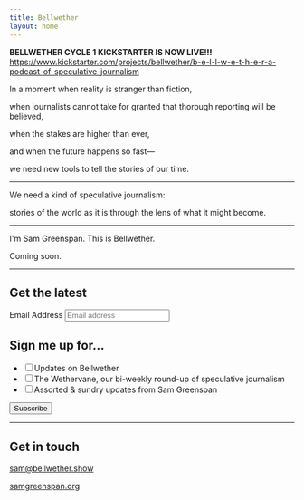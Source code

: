 ```yaml
---
title: Bellwether
layout: home
---
```


__BELLWETHER CYCLE 1 KICKSTARTER IS NOW LIVE!!!__
https://www.kickstarter.com/projects/bellwether/b-e-l-l-w-e-t-h-e-r-a-podcast-of-speculative-journalism



In a moment when reality is stranger than fiction,

when journalists cannot take for granted that thorough reporting will be believed,

when the stakes are higher than ever,

and when the future happens so fast—

we need new tools to tell the stories of our time.

---

We need a kind of speculative journalism:

stories of the world as it is
through the lens of what it might become.

---

I'm Sam Greenspan. This is Bellwether.

Coming soon.

---

## Get the latest

<!-- Begin Mailchimp Signup Form -->
<div id="mc_embed_signup">
<form action="https://show.us20.list-manage.com/subscribe/post?u=d607dad85a6c911cbd39e1521&id=3e029516fb" method="post" id="mc-embedded-subscribe-form" name="mc-embedded-subscribe-form" class="validate" target="_blank" novalidate>
<div id="mc_embed_signup_scroll">
<div class="mc-field-group">
<label for="mce-EMAIL" class="mc-email-label">Email Address</label>
<input type="email" placeholder="Email address" value="" name="EMAIL" class="required email" id="mce-EMAIL">
</div>
<div class="mc-field-group input-group">
<h2>Sign me up for…</h2>
<ul><li><input type="checkbox" value="1" name="group\[1149\]\[1\]" id="mce-group\[1149\]-1149-0"><label for="mce-group\[1149\]-1149-0">Updates on Bellwether</label></li>
<li><input type="checkbox" value="2" name="group\[1149\]\[2\]" id="mce-group\[1149\]-1149-1"><label for="mce-group\[1149\]-1149-1">The Wethervane, our bi-weekly round-up of speculative journalism</label></li>
<li><input type="checkbox" value="4" name="group\[1149\]\[4\]" id="mce-group\[1149\]-1149-2"><label for="mce-group\[1149\]-1149-2">Assorted & sundry updates from Sam Greenspan</label></li>
</ul>
</div>
<div id="mce-responses" class="clear">
<div class="response" id="mce-error-response" style="display:none"></div>
<div class="response" id="mce-success-response" style="display:none"></div>
</div>    <!-- real people should not fill this in and expect good things - do not remove this or risk form bot signups-->
<div style="position: absolute; left: -5000px;" aria-hidden="true"><input type="text" name="b_d607dad85a6c911cbd39e1521_3e029516fb" tabindex="-1" value=""></div>
<div class="clear"><input type="submit" value="Subscribe" name="subscribe" id="mc-embedded-subscribe" class="button"></div>
</div>
</form>
</div>

<!--End mc_embed_signup-->

---

## Get in touch

[sam@bellwether.show](mailto:sam@bellwether.show)

[samgreenspan.org](https://www.samgreenspan.org)
